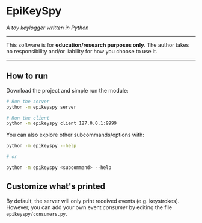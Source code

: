 # EpiKeySpy

*A toy keylogger written in Python*

---

This software is for **education/research purposes only**. The author takes no
responsibility and/or liability for how you choose to use it.

---

## How to run

Download the project and simple run the module:

```bash
# Run the server
python -m epikeyspy server

# Run the client
python -m epikeyspy client 127.0.0.1:9999
```

You can also explore other subcommands/options with:

```bash
python -m epikeyspy --help

# or

python -m epikeyspy <subcommand> --help
```

## Customize what's printed

By default, the server will only print received events (e.g. keystrokes).
However, you can add your own event *consumer* by editing the file
`epikeyspy/consumers.py`.
